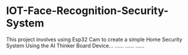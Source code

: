 # IOT-Face-Recognition-Security-System
This project involves using Esp32 Cam to create a simple Home Security System
Using the AI Thinker Board Device...
......
......
......
